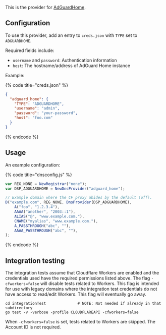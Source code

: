 This is the provider for [AdGuardHome](https://github.com/AdguardTeam/AdGuardHome).

## Configuration

To use this provider, add an entry to `creds.json` with `TYPE` set to `ADGUARDHOME`.

Required fields include:

* `username` and `password`: Authentication information
* `host`: The hostname/address of AdGuard Home instance

Example:

{% code title="creds.json" %}
```json
{
  "adguard_home": {
    "TYPE": "ADGUARDHOME",
    "username": "admin",
    "password": "your-password",
    "host": "foo.com"
  }
}
```
{% endcode %}

## Usage
An example configuration:

{% code title="dnsconfig.js" %}
```javascript
var REG_NONE = NewRegistrar("none");
var DSP_ADGUARDHOME = NewDnsProvider("adguard_home");

// Example domain where the CF proxy abides by the default (off).
D("example.com", REG_NONE, DnsProvider(DSP_ADGUARDHOME),
    A("foo", "1.2.3.4"),
    AAAA("another", "2003::1"),
    ALIAS("@", "www.example.com."),
    CNAME("myalias", "www.example.com."),
    A_PASSTHROUGH("abc", ""),
    AAAA_PASSTHROUGH("abc", ""),
);
```
{% endcode %}

## Integration testing

The integration tests assume that Cloudflare Workers are enabled and the credentials used
have the required permissions listed above.  The flag `-cfworkers=false` will disable tests related to Workers.
This flag is intended for use with legacy domains where the integration test credentials do not
have access to read/edit Workers. This flag will eventually go away.

```shell
cd integrationTest              # NOTE: Not needed if already in that subdirectory
go test -v -verbose -profile CLOUDFLAREAPI -cfworkers=false
```

When `-cfworkers=false` is set, tests related to Workers are skipped.  The Account ID is not required.
